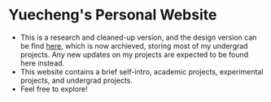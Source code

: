 # Yuecheng's Personal Website
- This is a research and cleaned-up version, and the design version can be find [here](https://yuechengpeng.github.io/yuechengDesignGarden/), which is now archieved, storing most of my undergrad projects. Any new updates on my projects are expected to be found here instead.
- This website contains a brief self-intro, academic projects, experimental projects, and undergrad projects.
- Feel free to explore!